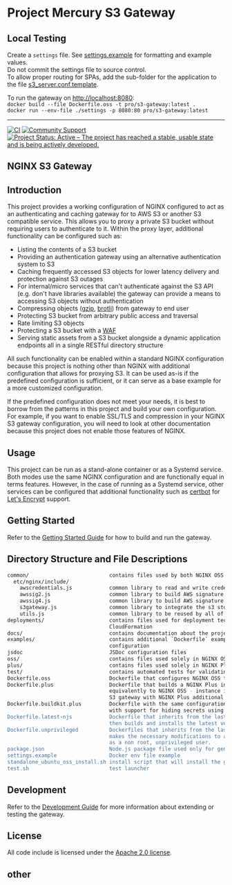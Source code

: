 # Project Mercury S3 Gateway

## Local Testing

Create a `settings` file. See [settings.example](/settings.example) for formatting and example values.  
Do not commit the settings file to source control.  
To allow proper routing for SPAs, add the sub-folder for the application to the file [s3_server.conf.template](/common/etc/nginx/templates/gateway/s3_server.conf.template).

To run the gateway on [http://localhost:8080](http://localhost:8080):  
`docker build --file Dockerfile.oss -t pro/s3-gateway:latest .`  
`docker run --env-file ./settings -p 8080:80 pro/s3-gateway:latest`

---  

[![CI](https://github.com/GigaTech-net/mercury-s3-gateway/actions/workflows/main.yml/badge.svg)](https://github.com/GigaTech-net/mercury-s3-gateway/actions/workflows/main.yml)
[![Community Support](https://badgen.net/badge/support/gigatech/blue?icon=jira)](https://gigatech-net.atlassian.net/jira/software/c/projects/PRO/boards/3/backlog)
[![Project Status: Active – The project has reached a stable, usable state and is being actively developed.](https://www.repostatus.org/badges/latest/active.svg)](https://www.repostatus.org/#active)

## NGINX S3 Gateway

## Introduction

This project provides a working configuration of NGINX configured to act as
an authenticating and caching gateway for to AWS S3 or another S3 compatible
service. This allows you to proxy a private S3 bucket without requiring users
to authenticate to it. Within the proxy layer, additional functionality can be
configured such as:

* Listing the contents of a S3 bucket
* Providing an authentication gateway using an alternative authentication
   system to S3
* Caching frequently accessed S3 objects for lower latency delivery and
   protection against S3 outages
* For internal/micro services that can't authenticate against the S3 API
   (e.g. don't have libraries available) the gateway can provide a means
   to accessing S3 objects without authentication
* Compressing objects ([gzip](examples/gzip-compression), [brotli](examples/brotli-compression)) from gateway to end user
* Protecting S3 bucket from arbitrary public access and traversal
* Rate limiting S3 objects
* Protecting a S3 bucket with a [WAF](examples/modsecurity)
* Serving static assets from a S3 bucket alongside a dynamic application
   endpoints all in a single RESTful directory structure

All such functionality can be enabled within a standard NGINX configuration
because this project is nothing other than NGINX with additional configuration
that allows for proxying S3. It can be used as-is if the predefined
configuration is sufficient, or it can serve as a base example for a more
customized configuration.

If the predefined configuration does not meet your needs, it is best to borrow
from the patterns in this project and build your own configuration. For example,
if you want to enable SSL/TLS and compression in your NGINX S3 gateway
configuration, you will need to look at other documentation because this
project does not enable those features of NGINX.

## Usage

This project can be run as a stand-alone container or as a Systemd service.
Both modes use the same NGINX configuration and are functionally equal in terms
features. However, in the case of running as a Systemd service, other services
can be configured that additional functionality such as [certbot](https://certbot.eff.org/)
for [Let's Encrypt](https://letsencrypt.org/) support.

## Getting Started

Refer to the [Getting Started Guide](docs/getting_started.md) for how to build
and run the gateway.

## Directory Structure and File Descriptions

```bash
common/                          contains files used by both NGINX OSS and Plus configurations
  etc/nginx/include/
    awscredentials.js            common library to read and write credentials
    awssig2.js                   common library to build AWS signature 2
    awssig4.js                   common library to build AWS signature 4 and get a session token
    s3gateway.js                 common library to integrate the s3 storage from NGINX OSS and Plus
    utils.js                     common library to be reused by all of NJS codebases
deployments/                     contains files used for deployment technologies such as
                                 CloudFormation
docs/                            contains documentation about the project
examples/                        contains additional `Dockerfile` examples that extend the base 
                                 configuration
jsdoc                            JSDoc configuration files
oss/                             contains files used solely in NGINX OSS configurations
plus/                            contains files used solely in NGINX Plus configurations
test/                            contains automated tests for validating that the examples work
Dockerfile.oss                   Dockerfile that configures NGINX OSS to act as a S3 gateway
Dockerfile.plus                  Dockerfile that builds a NGINX Plus instance that is configured
                                 equivalently to NGINX OSS - instance is configured to act as a 
                                 S3 gateway with NGINX Plus additional features enabled
Dockerfile.buildkit.plus         Dockerfile with the same configuration as Dockerfile.plus, but
                                 with support for hiding secrets using Docker's Buildkit
Dockerfile.latest-njs            Dockerfile that inherits from the last build of the gateway and
                                 then builds and installs the latest version of njs from source
Dockerfile.unprivileged          Dockerfiles that inherits from the last build of the gateway and
                                 makes the necessary modifications to allow running the container
                                 as a non root, unprivileged user.
package.json                     Node.js package file used only for generating JSDoc
settings.example                 Docker env file example
standalone_ubuntu_oss_install.sh install script that will install the gateway as a Systemd service
test.sh                          test launcher
```

## Development

Refer to the [Development Guide](docs/development.md) for more information about extending or testing the gateway.

## License

All code include is licensed under the [Apache 2.0 license](LICENSE.txt).

## other
